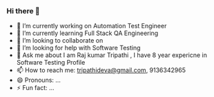 ### Hi there 👋

- 🔭 I’m currently working on Automation Test Engineer
- 🌱 I’m currently learning Full Stack QA Engineering
- 👯 I’m looking to collaborate on 
- 🤔 I’m looking for help with Software Testing
- 💬 Ask me about I am Raj kumar Tripathi , I have 8 year expericne in Software Testing Profile
- 📫 How to reach me: tripathideva@gmail.com, 9136342965
- 😄 Pronouns: ...
- ⚡ Fun fact: ...

